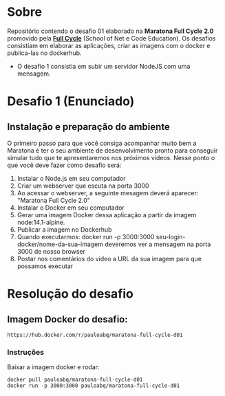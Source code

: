 # Sobre

Repositório contendo o desafio 01 elaborado na **Maratona Full Cycle 2.0** promovido pela **[Full Cycle](http://fullcycle.com.br)** (School of Net e Code Education). Os desafios consistiam em elaborar as aplicações, criar as imagens com o docker e publica-las  no dockerhub.
- O desafio 1 consistia em subir um servidor NodeJS com uma mensagem.

# Desafio 1 (Enunciado)

## Instalação e preparação do ambiente

O primeiro passo para que você consiga acompanhar muito bem a Maratona é ter o seu ambiente de desenvolvimento pronto para conseguir simular tudo que te apresentaremos nos próximos vídeos. Nesse ponto o que você deve fazer como desafio será:

1. Instalar o Node.js em seu computador
2. Criar um webserver que escuta na porta 3000
3. Ao acessar o webserver, a seguinte mesagem deverá aparecer: "Maratona Full Cycle 2.0"
4. Instalar o Docker em seu computador
5. Gerar uma imagem Docker dessa aplicação a partir da imagem node:14.1-alpine.
6. Publicar a imagem no Dockerhub
7. Quando executarmos: docker run -p 3000:3000 seu-login-docker/nome-da-sua-imagem deveremos ver a mensagem na porta 3000 de nosso browser
8. Postar nos comentários do vídeo a URL da sua imagem para que possamos executar

# Resolução do desafio

## Imagem Docker do desafio:
`https://hub.docker.com/r/pauloabq/maratona-full-cycle-d01`

### Instruções

Baixar a imagem docker e rodar:
```
docker pull pauloabq/maratona-full-cycle-d01
docker run -p 3000:3000 pauloabq/maratona-full-cycle-d01
```